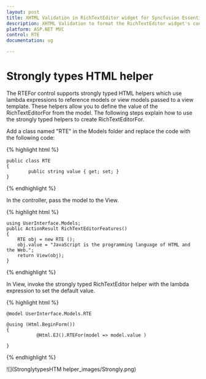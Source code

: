 ```yaml
---
layout: post
title: XHTML Validation in RichTextEditor widget for Syncfusion Essential ASP.NET MVC
description: XHTML Validation to format the RichTextEditor widget's content
platform: ASP.NET MVC
control: RTE
documentation: ug

---
```

# Strongly types HTML helper 

The RTEFor control supports strongly typed HTML helpers which use lambda expressions to reference models or view models passed to a view template. These helpers allow you to define the value of the RichTextEditorFor from the model. The following steps explain how to use the strongly typed helpers to create RichTextEditorFor.

Add a class named "RTE" in the Models folder and replace the code with the following code:

{% highlight html %}

    public class RTE
    {
            public string value { get; set; }
    }

{% endhighlight %}

In the controller, pass the model to the View.

{% highlight html %}

    using UserInterface.Models;
    public ActionResult RichTextEditorFeatures()
    {
        RTE obj = new RTE ();    
        obj.value = "JavaScript is the programming language of HTML and the Web.";
        return View(obj);
    }

{% endhighlight %}

In View, invoke the strongly typed RichTextEditor helper with the lambda expression to set the default value.

{% highlight html %}

    @model UserInterface.Models.RTE

    @using (Html.BeginForm())
    { 
               @Html.EJ().RTEFor(model => model.value )
    
    }

{% endhighlight %}

![](StronglytypesHTM helper_images/Strongly.png)

